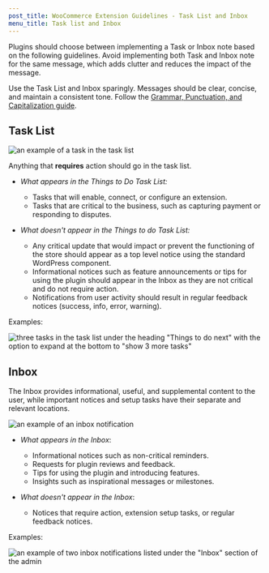 ```yaml
---
post_title: WooCommerce Extension Guidelines - Task List and Inbox
menu_title: Task list and Inbox
---
```


Plugins should choose between implementing a Task or Inbox note based on the following guidelines. Avoid implementing both Task and Inbox note for the same message, which adds clutter and reduces the impact of the message.

Use the Task List and Inbox sparingly. Messages should be clear, concise, and maintain a consistent tone. Follow the [Grammar, Punctuation, and Capitalization guide](woocommerce.com/document/grammar-punctuation-style-guide/).

## Task List

![an example of a task in the task list](https://developer.woo.com/wp-content/uploads/2023/12/task-list1.png)

Anything that **requires** action should go in the task list.

- *What appears in the Things to Do Task List:*

    - Tasks that will enable, connect, or configure an extension.
    - Tasks that are critical to the business, such as capturing payment or responding to disputes.

- *What doesn't appear in the Things to do Task List:*

    - Any critical update that would impact or prevent the functioning of the store should appear as a top level notice using the standard WordPress component.
    - Informational notices such as feature announcements or tips for using the plugin should appear in the Inbox as they are not critical and do not require action.
    - Notifications from user activity should result in regular feedback notices (success, info, error, warning).

Examples:

![three tasks in the task list under the heading "Things to do next" with the option to expand at the bottom to "show 3 more tasks" ](https://developer.woo.com/wp-content/uploads/2023/12/task-list-example.png)

## Inbox

The Inbox provides informational, useful, and supplemental content to the user, while important notices and setup tasks have their separate and relevant locations.

![an example of an inbox notification](https://developer.woo.com/wp-content/uploads/2023/12/inbox1.png)

- *What appears in the Inbox*:
    - Informational notices such as non-critical reminders.
    - Requests for plugin reviews and feedback.
    - Tips for using the plugin and introducing features.
    - Insights such as inspirational messages or milestones.

- *What doesn't appear in the Inbox*:

    - Notices that require action, extension setup tasks, or regular feedback notices.

Examples:

![an example of two inbox notifications listed under the "Inbox" section of the admin](https://developer.woo.com/wp-content/uploads/2023/12/inbox-examples.png)
